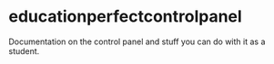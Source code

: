 # educationperfectcontrolpanel
Documentation on the control panel and stuff you can do with it as a student.
